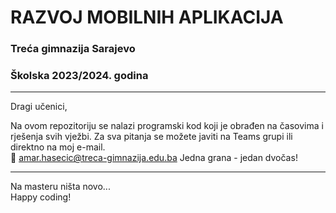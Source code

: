 # RAZVOJ MOBILNIH APLIKACIJA


### Treća gimnazija Sarajevo
### Školska 2023/2024. godina

---


Dragi učenici,

Na ovom repozitoriju se nalazi programski kod koji je obrađen na časovima i rješenja svih vježbi. Za sva pitanja se možete javiti na Teams grupi ili direktno na moj e-mail. </br>
 📧   [amar.hasecic@treca-gimnazija.edu.ba](mailto:amar.hasecic@treca-gimnazija.edu.ba)
Jedna grana - jedan dvočas!

---

Na masteru ništa novo... </br>
Happy coding!

